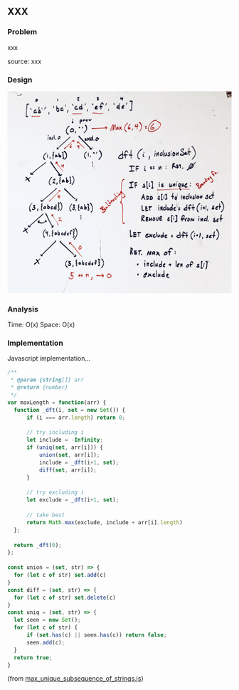 ## XXX

### Problem

xxx

source: xxx

### Design

![](../../images/max_unique_subsequence_of_strings.jpg)

### Analysis

Time: O(x)
Space: O(x)

### Implementation

Javascript implementation...

```javascript
/**
 * @param {string[]} arr
 * @return {number}
 */
var maxLength = function(arr) {
  function _dft(i, set = new Set()) {
      if (i === arr.length) return 0;

      // try including i
      let include = -Infinity;
      if (uniq(set, arr[i])) {
          union(set, arr[i]);
          include = _dft(i+1, set);
          diff(set, arr[i]);
      }

      // try excluding i
      let exclude = _dft(i+1, set);

      // take best
      return Math.max(exclude, include + arr[i].length)
  };

  return _dft(0);
};

const union = (set, str) => {
  for (let c of str) set.add(c)
}
const diff = (set, str) => {
  for (let c of str) set.delete(c)
}
const uniq = (set, str) => {
  let seen = new Set();
  for (let c of str) {
      if (set.has(c) || seen.has(c)) return false;
      seen.add(c);
  }
  return true;
}
```
(from [max_unique_subsequence_of_strings.js](../../javascript/recursion_and_dynamic/max_unique_subsequence_of_strings.js))
